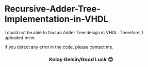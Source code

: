 # Recursive-Adder-Tree-Implementation-in-VHDL
I could not be able to find an Adder Tree design in VHDL. Therefore, I uploaded mine. 

If you detect any error in the code, please contact me.
<h3 align="center">Kolay Gelsin/Good Luck 😊 </h3>

